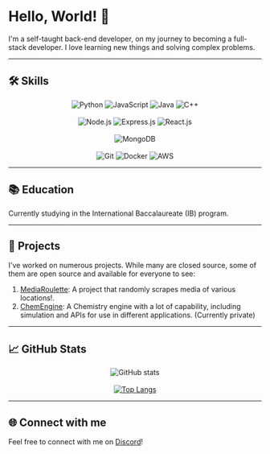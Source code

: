 # Hello, World! 👋

I'm a self-taught back-end developer, on my journey to becoming a full-stack developer. I love learning new things and solving complex problems.

---

## 🛠 Skills

<p align="center">
  <img src="https://img.shields.io/badge/Python-3776AB?style=for-the-badge&logo=python&logoColor=white&color=181424" alt="Python" />
  <img src="https://img.shields.io/badge/JavaScript-F7DF1E?style=for-the-badge&logo=javascript&logoColor=white&color=181424" alt="JavaScript" />
  <img src="https://img.shields.io/badge/Java-007396?style=for-the-badge&logo=java&logoColor=white&color=181424" alt="Java" />
  <img src="https://img.shields.io/badge/C++-00599C?style=for-the-badge&logo=c%2B%2B&logoColor=white&color=181424" alt="C++" />
  <br /><br />
  <img src="https://img.shields.io/badge/Node.js-339933?style=for-the-badge&logo=node.js&logoColor=white&color=181424" alt="Node.js" />
  <img src="https://img.shields.io/badge/Express.js-000000?style=for-the-badge&logo=express&logoColor=white&color=181424" alt="Express.js" />
  <img src="https://img.shields.io/badge/React.js-61DAFB?style=for-the-badge&logo=react&logoColor=white&color=181424" alt="React.js" />
  <br /><br />
  <img src="https://img.shields.io/badge/MongoDB-47A248?style=for-the-badge&logo=mongodb&logoColor=white&color=181424" alt="MongoDB" />
  <br /><br />
  <img src="https://img.shields.io/badge/Git-F05032?style=for-the-badge&logo=git&logoColor=white&color=181424" alt="Git" />
  <img src="https://img.shields.io/badge/Docker-2496ED?style=for-the-badge&logo=docker&logoColor=white&color=181424" alt="Docker" />
  <img src="https://img.shields.io/badge/AWS-232F3E?style=for-the-badge&logo=amazon-aws&logoColor=white&color=181424" alt="AWS" />
</p>

---

## 📚 Education

Currently studying in the International Baccalaureate (IB) program.

---

## 🎯 Projects

I've worked on numerous projects. While many are closed source, some of them are open source and available for everyone to see:

1. [MediaRoulette](https://github.com/Hashyies/MediaRoulette): A project that randomly scrapes media of various locations!.
2. [ChemEngine](#): A Chemistry engine with a lot of capability, including simulation and APIs for use in different applications. (Currently private)

---

## 📈 GitHub Stats

<p align="center">
  <img src="https://github-readme-stats.vercel.app/api?username=Hashyies&show_icons=true&theme=radical" alt="GitHub stats" />
  <br /><br />
  <a href="https://github.com/Hashyies/github-readme-stats">
    <img src="https://github-readme-stats.vercel.app/api/top-langs/?username=Hashyies&theme=radical" alt="Top Langs" />
  </a>
</p>

---

## 🌐 Connect with me

Feel free to connect with me on [Discord](https://discord.com/users/905181976758190120)!
